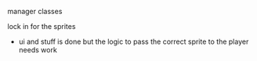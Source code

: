 
manager classes

lock in for the sprites
 - ui and stuff is done but the logic to pass the correct sprite to the player needs work


